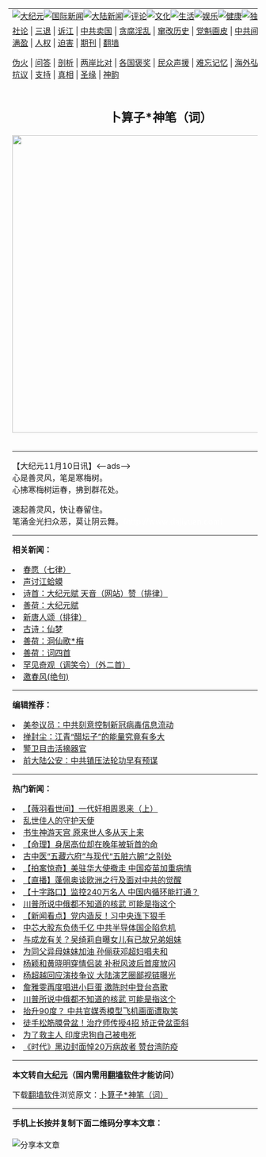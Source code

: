 <a name="1" id="1" target="_blank"></a><span id="1"></span>
<table align=center border="0"><tr><td colspan="2" VALIGN=TOP><a href="https://github.com/sbcwca310/djy/blob/master/gb/nsc413.md#1"><img src="https://raw.githubusercontent.com/sbcwca310/www/master/t/djy/1.jpg" title="大纪元"></a><a href="https://github.com/sbcwca310/djy/blob/master/gb/n24hr.md#1"><img src="https://raw.githubusercontent.com/sbcwca310/www/master/t/djy/3.jpg" title="国际新闻"></a><a href="https://github.com/sbcwca310/djy/blob/master/gb/nsc413.md#1"><img src="https://raw.githubusercontent.com/sbcwca310/www/master/t/djy/4.jpg" title="大陆新闻"></a><a href="https://github.com/sbcwca310/djy/blob/master/gb/news392.md#1"><img src="https://raw.githubusercontent.com/sbcwca310/www/master/t/djy/5.jpg" title="评论"></a><a href="https://github.com/sbcwca310/djy/blob/master/gb/news2007.md#1"><img src="https://raw.githubusercontent.com/sbcwca310/www/master/t/djy/6.jpg" title="文化"></a><a href="https://github.com/sbcwca310/djy/blob/master/gb/news2008.md#1"><img src="https://raw.githubusercontent.com/sbcwca310/www/master/t/djy/7.jpg" title="生活"></a><a href="https://github.com/sbcwca310/djy/blob/master/gb/ncyule.md#1"><img src="https://raw.githubusercontent.com/sbcwca310/www/master/t/djy/8.jpg" title="娱乐"></a><a href="https://github.com/sbcwca310/djy/blob/master/gb/nsc1002.md#1"><img src="https://raw.githubusercontent.com/sbcwca310/www/master/t/djy/9.jpg" title="健康"><a href="https://github.com/sbcwca310/djy/blob/master/gb/nf6092.md#1"><img src="https://raw.githubusercontent.com/sbcwca310/www/master/t/djy/10a.jpg" title="独家"></a><a href="https://github.com/sbcwca310/djy/blob/master/gb/nf4514.md#1"><img src="https://raw.githubusercontent.com/sbcwca310/www/master/t/djy/12a.jpg" title="头条"></a></td></tr>
<tr><td colspan="2" VALIGN=TOP><a target="_blank" href="https://github.com/sbcwca310/djy/blob/master/gb/9p.md#1">社论</a> | <a target="_blank" href="https://github.com/sbcwca310/djy/blob/master/gb/nf5657.md#1">三退</a> | <a target="_blank" href="https://github.com/sbcwca310/djy/blob/master/gb/nf6124.md#1">诉江</a> | <a target="_blank" href="https://github.com/sbcwca310/djy/blob/master/gb/nf1176117.md#1">中共卖国</a> | <a target="_blank" href="https://github.com/sbcwca310/djy/blob/master/gb/nf5773.md#1">贪腐淫乱</a> | <a target="_blank" href="https://github.com/sbcwca310/djy/blob/master/gb/nf1176115.md#1">窜改历史</a> | <a target="_blank" href="https://github.com/sbcwca310/djy/blob/master/gb/nf1176107.md#1">党魁画皮</a> | <a target="_blank" href="https://github.com/sbcwca310/djy/blob/master/gb/nf1320400.md#1">中共间谍</a> | <a target="_blank" href="https://github.com/sbcwca310/djy/blob/master/gb/nf1176114.md#1">破坏传统</a> | <a target="_blank" href="https://github.com/sbcwca310/ntdtv/blob/master/gb/prog447_1.md#1">恶贯满盈</a> | <a target="_blank" href="https://github.com/sbcwca310/djy/blob/master/gb/ncid278.md#1">人权</a> | <a target="_blank" href="https://github.com/sbcwca310/djy/blob/master/gb/nf1176111.md#1">迫害</a> | <a target="_blank" href="https://gitlab.com/szzdlab/mh-qikan/blob/master/README.md#1">期刊</a> | <a target="_blank" href="https://github.com/sbcwca310/www/blob/master/README.md?zsrh#8">翻墙</a></p><p><a target="_blank" href="https://github.com/sbcwca310/djy/blob/master/gb/nf5562.md#1">伪火</a> | <a target="_blank" href="https://github.com/sbcwca310/djy/blob/master/gb/nf4378.md#1">问答</a> | <a target="_blank" href="https://github.com/sbcwca310/djy/blob/master/gb/nf5792.md#1">剖析</a> | <a target="_blank" href="https://github.com/sbcwca310/djy/blob/master/gb/nf5735.md#1">两岸比对</a> | <a target="_blank" href="https://github.com/sbcwca310/djy/blob/master/gb/nf6119.md#1">各国褒奖</a> | <a target="_blank" href="https://github.com/sbcwca310/djy/blob/master/gb/nf6120.md#1">民众声援</a> | <a target="_blank" href="https://github.com/sbcwca310/djy/blob/master/gb/nf1188594.md#1">难忘记忆</a> | <a target="_blank" href="https://github.com/sbcwca310/djy/blob/master/gb/nf3180.md#1">海外弘传</a> | <a target="_blank" href="https://github.com/sbcwca310/djy/blob/master/gb/nf5410.md#1">万人上访</a> | <a target="_blank" href="https://github.com/sbcwca310/ntdtv/blob/master/gb/prog1530_1.md#1">和平抗议</a> | <a target="_blank" href="https://github.com/sbcwca310/djy/blob/master/gb/nf4386.md#1">支持</a> | <a target="_blank" href="https://github.com/sbcwca310/djy/blob/master/gb/nf4389.md#1">真相</a> | <a target="_blank" href="https://github.com/sbcwca310/djy/blob/master/gb/nf5790.md#1">圣缘</a> | <a target="_blank" href="https://github.com/sbcwca310/djy/blob/master/gb/nf4786.md#1">神韵</a></td></tr>
<tr><td VALIGN=TOP width="626"><h2 align=center>卜算子*神笔（词）</h2>
<img width="600" src="https://i.epochtimes.com/assets/uploads/2020/09/93557763dbf8fcf73bbff8ec19cc1231-320x200.jpg" />
<h6></h6>
<hr>
<p>【大纪元11月10日讯】<--ads--><br />心是善灵风，笔是寒梅树。<br />心拂寒梅树运春，拂到群花处。</p>
<p>速起善灵风，快让春留住。<br />笔涌金光扫众恶，莫让阴云舞。<font color=#ffffff>(http://www.dajiyuan.com)</font></p>

<hr>


<strong>相关新闻：</strong>
<li><a href="https://github.com/sbcwca310/djy/blob/master/gb/6/10/25/n1498667.md#1">春愿（七律）</a></li>
<li><a href="https://github.com/sbcwca310/djy/blob/master/gb/6/10/28/n1501413.md#1">声讨江蛤蟆</a></li>
<li><a href="https://github.com/sbcwca310/djy/blob/master/gb/6/10/30/n1503020.md#1">诗首：大纪元赋  天音（网站）赞（排律）</a></li>
<li><a href="https://github.com/sbcwca310/djy/blob/master/gb/6/10/30/n1503499.md#1">善荷：大纪元赋</a></li>
<li><a href="https://github.com/sbcwca310/djy/blob/master/gb/6/11/1/n1506489.md#1">新唐人颂（排律）</a></li>
<li><a href="https://github.com/sbcwca310/djy/blob/master/gb/6/11/5/n1510701.md#1">古诗：仙梦</a></li>
<li><a href="https://github.com/sbcwca310/djy/blob/master/gb/6/11/6/n1512047.md#1">善荷：洞仙歌*梅</a></li>
<li><a href="https://github.com/sbcwca310/djy/blob/master/gb/6/11/7/n1513399.md#1">善荷：词四首</a></li>
<li><a href="https://github.com/sbcwca310/djy/blob/master/gb/6/11/9/n1516274.md#1">罕见奇观（调笑令）（外二首）</a></li>
<li><a href="https://github.com/sbcwca310/djy/blob/master/gb/6/11/10/n1517605.md#1">邀春风(绝句)</a></li>
<hr>


<strong>编辑推荐：</strong>
<li><a href="https://github.com/onzhi266/djy/blob/master/gb/20/2/22/n11887949.md#1">美参议员：中共刻意控制新冠病毒信息流动</a></li>
<li><a href="https://github.com/tsiac2612/djy/blob/master/gb/20/3/15/n11942777.md#1" target="_blank">掸封尘：江青“醋坛子”的能量究竟有多大</a></li><li><a href="https://github.com/sbcwca310/djy/blob/master/gb/16/3/16/n4663449.md?dfh#1" target="_blank">警卫目击活摘器官</a></li><li><a href="https://github.com/tsiac2612/djy/blob/master/gb/19/6/28/n11352168.md#1" target="_blank">前大陆公安：中共镇压法轮功早有预谋</a></li>
<hr>

<strong>热门新闻：</strong>
<li><a href="https://github.com/sbcwca310/djy/blob/master/gb/20/9/13/n12401109.md#1">【薇羽看世间】一代奸相周恩来（上）</a></li>
<li><a href="https://github.com/sbcwca310/djy/blob/master/gb/20/9/8/n12388668.md#1">乱世佳人的守护天使</a></li>
<li><a href="https://github.com/sbcwca310/djy/blob/master/gb/20/9/3/n12378183.md#1">书生神游天宫 原来世人多从天上来</a></li>
<li><a href="https://github.com/sbcwca310/djy/blob/master/gb/20/8/10/n12319003.md#1">【命理】身居高位却在晚年被斩首的命</a></li>
<li><a href="https://github.com/sbcwca310/djy/blob/master/gb/20/9/8/n12389252.md#1">古中医“五藏六府”与现代“五脏六腑”之别处</a></li>
<li><a href="https://github.com/sbcwca310/djy/blob/master/gb/20/9/15/n12403872.md#1">【拍案惊奇】美驻华大使撤走 中国疫苗加重病情</a></li>
<li><a href="https://github.com/sbcwca310/djy/blob/master/gb/20/9/15/n12405278.md#1">【直播】蓬佩奥谈欧洲之行及面对中共的觉醒</a></li>
<li><a href="https://github.com/sbcwca310/djy/blob/master/gb/20/9/15/n12404021.md#1">【十字路口】监控240万名人 中国内循环能打通？</a></li>
<li><a href="https://github.com/sbcwca310/djy/blob/master/gb/20/9/13/n12400181.md#1">川普所说中俄都不知道的核武 可能是指这个</a></li>
<li><a href="https://github.com/sbcwca310/djy/blob/master/gb/20/9/12/n12399440.md#1">【新闻看点】党内造反！习中央连下狠手</a></li>
<li><a href="https://github.com/sbcwca310/djy/blob/master/gb/20/9/13/n12400671.md#1">中芯大股东负债千亿 中共半导体国企陷危机</a></li>
<li><a href="https://github.com/sbcwca310/djy/blob/master/gb/20/9/13/n12400838.md#1">与成龙有关？吴绮莉自曝女儿有已故兄弟姐妹</a></li>
<li><a href="https://github.com/sbcwca310/djy/blob/master/gb/20/9/13/n12401048.md#1">为同父异母妹妹加油 孙俪获邓超妇唱夫和</a></li>
<li><a href="https://github.com/sbcwca310/djy/blob/master/gb/20/9/13/n12401224.md#1">杨颖和黄晓明穿情侣装 补税风波后首度放闪</a></li>
<li><a href="https://github.com/sbcwca310/djy/blob/master/gb/20/9/14/n12403678.md#1">杨超越回应演技争议 大陆演艺圈鄙视链曝光</a></li>
<li><a href="https://github.com/sbcwca310/djy/blob/master/gb/20/9/13/n12400155.md#1">詹雅雯再度唱进小巨蛋 邀陈时中登台高歌</a></li>
<li><a href="https://github.com/sbcwca310/djy/blob/master/gb/20/9/13/n12400181.md#1">川普所说中俄都不知道的核武 可能是指这个</a></li>
<li><a href="https://github.com/sbcwca310/djy/blob/master/gb/20/9/14/n12402358.md#1">抬升90度？ 中共官媒秀模型飞机画面遭取笑</a></li>
<li><a href="https://github.com/sbcwca310/djy/blob/master/gb/20/9/12/n12399287.md#1">徒手松筋膜骨盆！治疗师传授4招 矫正骨盆歪斜</a></li>
<li><a href="https://github.com/sbcwca310/djy/blob/master/gb/20/9/13/n12400021.md#1">为了救主人 印度忠狗自己被电死</a></li>
<li><a href="https://github.com/sbcwca310/djy/blob/master/gb/20/9/14/n12401895.md#1">《时代》黑边封面悼20万病故者 赞台湾防疫</a></li>
<hr>

<strong>本文转自<a href="https://www.epochtimes.com">大纪元</a>（国内需用<a href="https://github.com/sbcwca310/www/blob/master/README.md#8">翻墙软件</a>才能访问）</strong><p>下载<a href="https://github.com/sbcwca310/www/blob/master/README.md#8">翻墙软件</a>浏览原文：<a href="https://www.epochtimes.com/gb/6/11/11/n1517607.htm">卜算子*神笔（词）</a></p><hr>

<strong>手机上长按并复制下面二维码分享本文章：</strong><br><br><img src="http://www.szzd.org/v.php?action=qrcode&url=https://github.com/sbcwca310/djy/blob/master/gb/6/11/11/n1517607.md%231" title="分享本文章"></td><td VALIGN=TOP><a href="https://github.com/sbcwca310/djy/blob/master/gb/16/1/21/n4622075.md?dfh#1" target="_blank"><img src="https://raw.githubusercontent.com/sbcwca310/djy/master/gb/300/wei-f1.jpg" title="中共的伪火骗局"  alt="中共的伪火骗局"></a><br><a href="https://github.com/sbcwca310/www/blob/master/README.md?dfh#9" target="_blank"><img src="https://raw.githubusercontent.com/sbcwca310/djy/master/gb/300/yong-h.jpg" title="永恒的见证"  alt="永恒的见证"></a><br><a href="https://github.com/sbcwca310/djy/blob/master/gb/13/9/29/n3974789.md?dfh#1" target="_blank"><img src="https://raw.githubusercontent.com/sbcwca310/djy/master/gb/300/shang-lnz.jpg" title="善良女子被中共投男牢"  alt="善良女子被中共投男牢"></a><br><a href="https://github.com/sbcwca310/djy/blob/master/gb/16/3/16/n4663449.md?dfh#1" target="_blank"><img src="https://raw.githubusercontent.com/sbcwca310/djy/master/gb/300/huo-z3.jpg" title="警卫目击活摘器官"  alt="警卫目击活摘器官"></a><br><a href="https://github.com/sbcwca310/djy/blob/master/gb/16/8/7/n8177641.md?dfh#1" target="_blank"><img src="https://raw.githubusercontent.com/sbcwca310/djy/master/gb/300/huo-z4.jpg" title="证人描述活摘恐怖"  alt="证人描述活摘恐怖"></a><br><a href="https://github.com/sbcwca310/djy/blob/master/gb/10/4/19/n2881569.md?dfh#1" target="_blank"><img src="https://raw.githubusercontent.com/sbcwca310/djy/master/gb/300/huo-z1.jpg" title="揭开活摘器官黑幕"  alt="揭开活摘器官黑幕"></a><br><a href="https://github.com/sbcwca310/djy/blob/master/gb/10/11/7/n3077476.md?dfh#1" target="_blank"><img src="https://raw.githubusercontent.com/sbcwca310/djy/master/gb/300/ma-ks.jpg" title="马克思的成魔之路"  alt="马克思的成魔之路"></a><br><a href="https://github.com/sbcwca310/djy/blob/master/gb/14/6/9/n4173977.md?dfh#1" target="_blank"><img src="https://raw.githubusercontent.com/sbcwca310/djy/master/gb/300/chang-zs.jpg" title="藏字石 蕴天机"  alt="藏字石 蕴天机"></a><br><a href="https://github.com/sbcwca310/djy/blob/master/gb/18/5/10/n10381511.md?dfh#1" target="_blank"><img src="https://raw.githubusercontent.com/sbcwca310/djy/master/gb/300/st1.jpg" title="关注3亿人三退"  alt="关注3亿人三退"></a><br><a href="https://github.com/sbcwca310/djy/blob/master/gb/18/3/21/n10237682.md?dfh#1" target="_blank"><img src="https://raw.githubusercontent.com/sbcwca310/djy/master/gb/300/jie-t.jpg" title="解体中共复兴中华"  alt="解体中共复兴中华"></a><br><a href="https://github.com/sbcwca310/djy/blob/master/gb/9/2/9/n2422991.md?dfh#1" target="_blank"><img src="https://raw.githubusercontent.com/sbcwca310/djy/master/gb/300/gao-zs.jpg" title="中共迫害良心律师"  alt="中共迫害良心律师"></a><br><a href="https://github.com/sbcwca310/djy/blob/master/gb/18/12/9/n10900044.md?dfh#1" target="_blank"><img src="https://raw.githubusercontent.com/sbcwca310/djy/master/gb/300/sj1.jpg" title="303万人举报江泽民"  alt="303万人举报江泽民"></a><br><a href="https://github.com/sbcwca310/djy/blob/master/gb/18/8/28/n10672014.md?dfh#1" target="_blank"><img src="https://raw.githubusercontent.com/sbcwca310/djy/master/gb/300/sj2.jpg" title="这些官员为何起诉江泽民"  alt="这些官员为何起诉江泽民"></a><br><a href="https://github.com/sbcwca310/djy/blob/master/gb/8/12/18/n2367165.md?dfh#1" target="_blank"><img src="https://raw.githubusercontent.com/sbcwca310/djy/master/gb/300/liangan.jpg" title="海峡两岸的强烈对比"  alt="海峡两岸的强烈对比"></a><br><a href="https://github.com/sbcwca310/djy/blob/master/gb/15/12/10/n4593139.md?dfh#1" target="_blank"><img src="https://raw.githubusercontent.com/sbcwca310/djy/master/gb/300/jia-ndzl.jpg" title="加拿大总理的贺信"  alt="加拿大总理的贺信"></a><br><a href="https://github.com/sbcwca310/djy/blob/master/gb/11/6/17/n3289382.md?dfh#1" target="_blank"><img src="https://raw.githubusercontent.com/sbcwca310/djy/master/gb/300/xiao-wd.jpg" title="探寻真相兼听则明"  alt="探寻真相兼听则明"></a><br><a href="https://github.com/sbcwca310/djy/blob/master/gb/18/10/27/n10812623.md?dfh#1" target="_blank"><img src="https://raw.githubusercontent.com/sbcwca310/djy/master/gb/300/yindu.jpg" title="印度媒体报道东方"  alt="印度媒体报道东方"></a><br><a href="https://github.com/sbcwca310/djy/blob/master/gb/18/6/9/n10469652.md?dfh#1" target="_blank"><img src="https://raw.githubusercontent.com/sbcwca310/djy/master/gb/300/xie-j.jpg" title="不一样的海外校园"  alt="不一样的海外校园"></a><br><a href="https://github.com/sbcwca310/djy/blob/master/gb/7/4/5/n1669415.md?dfh#1" target="_blank"><img src="https://raw.githubusercontent.com/sbcwca310/djy/master/gb/300/li-up.jpg" title="从大师到徒弟的传奇"  alt="从大师到徒弟的传奇"></a><br><a href="https://github.com/sbcwca310/djy/blob/master/gb/17/5/26/n9191512.md?dfh#1" target="_blank"><img src="https://raw.githubusercontent.com/sbcwca310/djy/master/gb/300/zfl2.jpg" title="亿万人与东方一本奇书"  alt="亿万人与东方一本奇书"></a><br><a href="https://github.com/sbcwca310/djy/blob/master/gb/13/11/27/n4020290.md?dfh#1" target="_blank"><img src="https://raw.githubusercontent.com/sbcwca310/djy/master/gb/300/zhen-h.jpg" title="大陆见不到的震撼场面"  alt="大陆见不到的震撼场面"></a><br><a href="https://github.com/sbcwca310/djy/blob/master/gb/15/7/17/n4482910.md?dfh#1" target="_blank"><img src="https://raw.githubusercontent.com/sbcwca310/djy/master/gb/300/dalu-sk.jpg" title="人心向善 大陆当初盛况"  alt="人心向善 大陆当初盛况"></a><br><a href="https://github.com/sbcwca310/djy/blob/master/gb/19/1/5/n10955468.md?dfh#1" target="_blank"><img src="https://raw.githubusercontent.com/sbcwca310/djy/master/gb/300/zfl1.jpg" title="追寻真理 这书讲什么"  alt="追寻真理 这书讲什么"></a><br><a href="https://github.com/sbcwca310/www/blob/master/README.md?dfh#1" target="_blank"><img src="https://raw.githubusercontent.com/sbcwca310/djy/master/gb/300/fq1.jpg" title="下载免费翻墙软件"  alt="下载免费翻墙软件"></a><br></td></tr></table>
